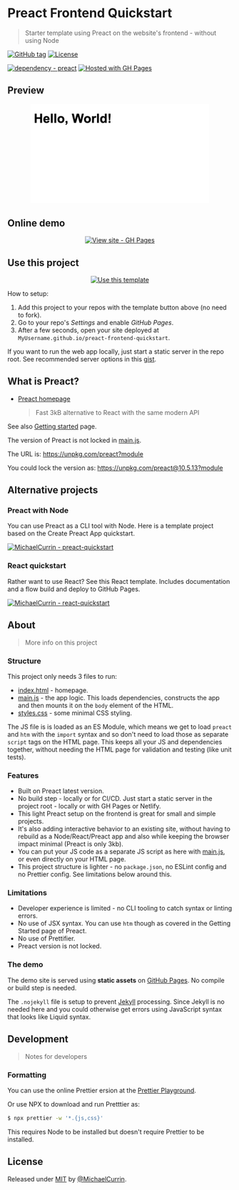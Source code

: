 # Preact Frontend Quickstart
> Starter template using Preact on the website's frontend - without using Node

[![GitHub tag](https://img.shields.io/github/tag/MichaelCurrin/preact-frontend-quickstart?include_prereleases=&sort=semver)](https://github.com/MichaelCurrin/preact-frontend-quickstart/releases/)
[![License](https://img.shields.io/badge/License-MIT-blue)](#license)

[![dependency - preact](https://img.shields.io/badge/dependency-preact-blue)](https://www.npmjs.com/package/preact)
[![Hosted with GH Pages](https://img.shields.io/badge/Hosted_with-GitHub_Pages-blue?logo=github&logoColor=white)](https://pages.github.com/)


## Preview

<div align="center">
    <a href="https://michaelcurrin.github.io/preact-frontend-quickstart/">
        <img src="/sample.png" alt="Sample screenshot" title="Sample screenshot" width="400" />
    </a>
</div>


## Online demo

<div align="center">

[![View site - GH Pages](https://img.shields.io/badge/View_site-GH_Pages-blue?style=for-the-badge)](https://michaelcurrin.github.io/preact-frontend-quickstart/)

</div>


## Use this project

<div align="center">

[![Use this template](https://img.shields.io/badge/Generate-Use_this_template-2ea44f?style=for-the-badge)](https://github.com/MichaelCurrin/preact-frontend-quickstart/generate)

</div>

How to setup:

1. Add this project to your repos with the template button above (no need to fork).
2. Go to your repo's _Settings_ and enable _GitHub Pages_.
3. After a few seconds, open your site deployed at `MyUsername.github.io/preact-frontend-quickstart`.

If you want to run the web app locally, just start a static server in the repo root. See recommended server options in this [gist](https://gist.github.com/MichaelCurrin/1a6116a4e0918c8468dc7e1a701a5f95).


## What is Preact?

- [Preact homepage](https://preactjs.com/)
    > Fast 3kB alternative to React with the same modern API
    
See also [Getting started](https://preactjs.com/guide/v10/getting-started/) page.

The version of Preact is not locked in [main.js](/main.js).

The URL is: https://unpkg.com/preact?module 

You could lock the version as: https://unpkg.com/preact@10.5.13?module 


## Alternative projects

### Preact with Node

You can use Preact as a CLI tool with Node. Here is a template project based on the Create Preact App quickstart.

[![MichaelCurrin - preact-quickstart](https://img.shields.io/static/v1?label=MichaelCurrin&message=preact-quickstart&color=blue&logo=github)](https://github.com/MichaelCurrin/preact-quickstart)

### React quickstart

Rather want to use React? See this React template. Includes documentation and a flow build and deploy to GitHub Pages.

[![MichaelCurrin - react-quickstart](https://img.shields.io/static/v1?label=MichaelCurrin&message=react-quickstart&color=blue&logo=github)](https://github.com/MichaelCurrin/react-quickstart)


## About
> More info on this project

### Structure

This project only needs 3 files to run:

- [index.html](/index.html) - homepage.
- [main.js](/main.js) - the app logic. This loads dependencies, constructs the app and then mounts it on the `body` element of the HTML.
- [styles.css](/styles.css) - some minimal CSS styling.

The JS file is is loaded as an ES Module, which means we get to load `preact` and `htm` with the `import` syntax and so don't need to load those as separate `script` tags on the HTML page. This keeps all your JS and dependencies together, without needing the HTML page for validation and testing (like unit tests).

### Features

- Built on Preact latest version.
- No build step - locally or for CI/CD. Just start a static server in the project root - locally or with GH Pages or Netlify.
- This light Preact setup on the frontend is great for small and simple projects.
- It's also adding interactive behavior to an existing site, without having to rebuild as a Node/React/Preact app and also while keeping the browser impact minimal (Preact is only 3kb).
- You can put your JS code as a separate JS script as here with [main.js](/main.js), or even directly on your HTML page.
- This project structure is lighter - no `package.json`, no ESLint config and no Prettier config. See limitations below around this.

### Limitations

- Developer experience is limited - no CLI tooling to catch syntax or linting errors.
- No use of JSX syntax. You can use `htm` though as covered in the Getting Started page of Preact.
- No use of Prettifier.
- Preact version is not locked.

### The demo

The demo site is served using **static assets** on [GitHub Pages](https://pages.github.com/). No compile or build step is needed.

The `.nojekyll` file is setup to prevent [Jekyll](https://pages.github.com/) processing. Since Jekyll is no needed here and you could otherwise get errors using JavaScript syntax that looks like Liquid syntax.


## Development
> Notes for developers

### Formatting

You can use the online Prettier ersion at the [Prettier Playground](https://prettier.io/playground/).

Or use NPX to download and run Pretttier as:

```sh
$ npx prettier -w '*.{js,css}'
```

This requires Node to be installed but doesn't require Prettier to be installed.


## License

Released under [MIT](/LICENSE) by [@MichaelCurrin](https://github.com/MichaelCurrin).
